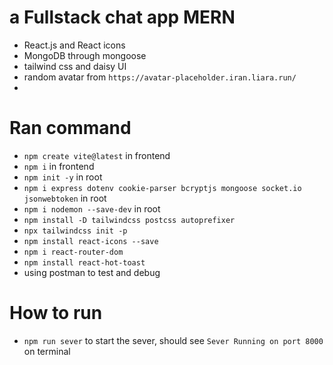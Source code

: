 # a Fullstack chat app MERN
- React.js and React icons
- MongoDB through mongoose
- tailwind css and daisy UI
- random avatar from `https://avatar-placeholder.iran.liara.run/`
- 
# Ran command
- `npm create vite@latest` in frontend
- `npm i` in frontend
- `npm init -y` in root
- `npm i express dotenv cookie-parser bcryptjs mongoose socket.io jsonwebtoken` in root
- `npm i nodemon --save-dev` in root
- `npm install -D tailwindcss postcss autoprefixer`
- `npx tailwindcss init -p`
- `npm install react-icons --save`
- `npm i react-router-dom`
- `npm install react-hot-toast`
- using postman to test and debug
# How to run
- `npm run sever` to start the sever, should see `Sever Running on port 8000` on terminal